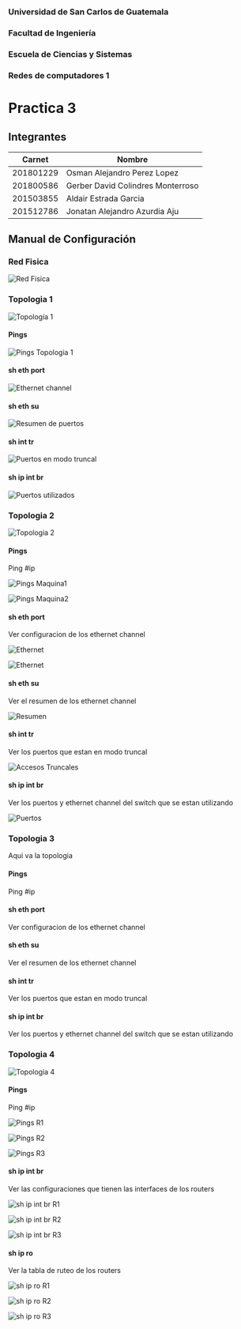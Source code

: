 ### Universidad de San Carlos de Guatemala
### Facultad de Ingeniería
### Escuela de Ciencias y Sistemas
### Redes de computadores 1
# Practica 3

## Integrantes
| Carnet | Nombre |
| ------ | -------  |
| 201801229 |Osman Alejandro Perez Lopez|
| 201800586 |Gerber David Colindres Monterroso|
| 201503855 |Aldair Estrada Garcia|
| 201512786 | Jonatan Alejandro Azurdia Aju|

## Manual de Configuración

### Red Fisica

![Red Fisica](Images/redfisica.png)

### Topologia 1

![Topología 1](Images/topologia1.PNG)

#### Pings

![Pings Topologia 1](Images/ping_t1.PNG)

#### sh eth port

![Ethernet channel](Images/switch.PNG)

#### sh eth su

![Resumen de puertos](Images/switch_sh_eth_su.PNG)

#### sh int tr

![Puertos en modo truncal](Images/switch_sh_int_tr.PNG)

#### sh ip int br

![Puertos utilizados](Images/switch_sh_ip_int_br.PNG)


### Topologia 2

![Topologia 2](Images/Topologia2.jpg)

#### Pings

Ping #ip

![Pings Maquina1](Images/Maquina1.jpg)

![Pings Maquina2](Images/Maquina2.jpg)

#### sh eth port

Ver configuracion de los ethernet channel

![Ethernet](Images/chport1.jpg)

![Ethernet](Images/chport2.jpg)

#### sh eth su

Ver el resumen de los ethernet channel

![Resumen](Images/portsu.jpg)

#### sh int tr

Ver los puertos que estan en modo truncal

![Accesos Truncales](Images/trunk.jpg)

#### sh ip int br

Ver los puertos y ethernet channel del switch que se estan utilizando

![Puertos](Images/intbr.jpg)

### Topologia 3

Aqui va la topologia

#### Pings

Ping #ip

#### sh eth port

Ver configuracion de los ethernet channel

#### sh eth su

Ver el resumen de los ethernet channel

#### sh int tr

Ver los puertos que estan en modo truncal

#### sh ip int br

Ver los puertos y ethernet channel del switch que se estan utilizando


### Topologia 4

![Topologia 4](Images/topologia4.png)

#### Pings

Ping #ip

![Pings R1](Images/ping_r1.png)

![Pings R2](Images/ping_r2.png)

![Pings R3](Images/ping_r3.png)

#### sh ip int br

Ver las configuraciones que tienen las interfaces de los routers

![sh ip int br R1](Images/sh_ip_int_br_r1.png)

![sh ip int br R2](Images/sh_ip_int_br_r2.png)

![sh ip int br R3](Images/sh_ip_int_br_r3.png)

#### sh ip ro

Ver la tabla de ruteo de los routers

![sh ip ro R1](Images/sh_ip_ro_r1.png)

![sh ip ro R2](Images/sh_ip_ro_r2.png)

![sh ip ro R3](Images/sh_ip_ro_r3.png)
